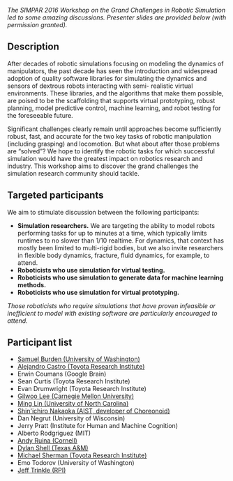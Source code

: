 *The SIMPAR 2016 Workshop on the Grand Challenges in Robotic Simulation led to some amazing discussions. Presenter slides are provided below (with permission granted).*

## Description

After decades of robotic simulations focusing on modeling the dynamics of manipulators, the past decade has seen the introduction and widespread adoption of quality software libraries for simulating the dynamics and sensors of dextrous robots interacting with semi- realistic virtual environments. These libraries, and the algorithms that make them possible, are poised to be the scaffolding that supports virtual prototyping, robust planning, model predictive control, machine learning, and robot testing for the foreseeable future.

Significant challenges clearly remain until approaches become sufficiently robust, fast, and accurate for the two key tasks of robotic manipulation (including grasping) and locomotion. But what about after those problems are “solved”? We hope to identify the robotic tasks for which successful simulation would have the greatest impact on robotics research and industry. This workshop aims to discover the grand challenges the simulation research community should tackle.

## Targeted participants

We aim to stimulate discussion between the following participants:

* **Simulation researchers.** We are targeting the ability to model robots performing tasks for up to minutes at a time, which typically limits runtimes to no slower than 1/10 realtime. For dynamics, that context has mostly been limited to multi-rigid bodies, but we also invite researchers in flexible body dynamics, fracture, fluid dynamics, for example, to attend.
* **Roboticists who use simulation for virtual testing.**
* **Roboticists who use simulation to generate data for machine learning methods.**
* **Roboticists who use simulation for virtual prototyping.**

_Those roboticists who require simulations that have proven infeasible or inefficient to model with existing software are particularly encouraged to attend._

## Participant list

* [Samuel Burden (University of Washington)](https://github.com/PositronicsLab/simpar2016-simulation-grand-challenges-workshop/presentations/Sam-Burden.pptx)
* [Alejandro Castro (Toyota Research Institute)](https://github.com/PositronicsLab/simpar2016-simulation-grand-challenges-workshop/presentations/Alejandro-Castro.pptx)
* Erwin Coumans (Google Brain)
* Sean Curtis (Toyota Research Institute)
* Evan Drumwright (Toyota Research Institute)
* [Gilwoo Lee (Carnegie Mellon University)](https://github.com/PositronicsLab/simpar2016-simulation-grand-challenges-workshop/presentations/Gilwoo-Lee.pdf)
* [Ming Lin (University of North Carolina)](https://github.com/PositronicsLab/simpar2016-simulation-grand-challenges-workshop/presentations/Ming-Lin.pptx)
* [Shin'ichiro Nakaoka (AIST, developer of Choreonoid)](https://github.com/PositronicsLab/simpar2016-simulation-grand-challenges-workshop/presentations/Shinichiro-Nakaoka.pdf)
* Dan Negrut (University of Wisconsin)
* Jerry Pratt (Institute for Human and Machine Cognition)
* Alberto Rodgriguez (MIT)
* [Andy Ruina (Cornell)](https://github.com/PositronicsLab/simpar2016-simulation-grand-challenges-workshop/presentations/Andy-Ruina.pdf)
* [Dylan Shell (Texas A&M)](https://github.com/PositronicsLab/simpar2016-simulation-grand-challenges-workshop/presentations/Dylan-Shell.pdf)
* [Michael Sherman (Toyota Research Institute)](https://github.com/PositronicsLab/simpar2016-simulation-grand-challenges-workshop/presentations/Michael-Sherman.pptx)
* Emo Todorov (University of Washington)
* [Jeff Trinkle (RPI)](https://github.com/PositronicsLab/simpar2016-simulation-grand-challenges-workshop/presentations/Jeff-Trinkle.pptx)

